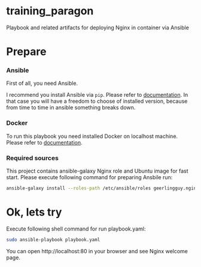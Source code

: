 # training_paragon
Playbook and related artifacts for deploying Nginx in container via Ansible

# Prepare

### Ansible

First of all, you need Ansible.

I recommend you install Ansible via `pip`. Please refer to [documentation](https://docs.ansible.com/ansible/latest/installation_guide/intro_installation.html#latest-releases-via-pip). In that case you will have a freedom to choose of installed version, because from time to time in ansible something breaks down.

### Docker

To run this playbook you need installed Docker on localhost machine. Please refer to [documentation](https://docs.docker.com/install/).

### Required sources

This project contains ansible-galaxy Nginx role and Ubuntu image for fast start. Please execute following command for preparing Ansbile run:

```bash
ansible-galaxy install --roles-path /etc/ansible/roles geerlingguy.nginx
```
# Ok, lets try

Execute following shell command for run playbook.yaml:

```bash
sudo ansible-playbook playbook.yaml
```
You can open http://localhost:80 in your browser and see Nginx welcome page. 

